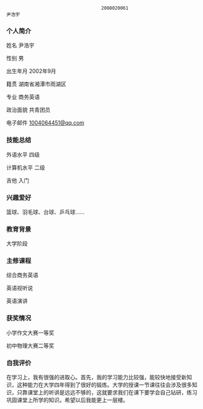                                        2008020061                                  尹浩宇


### 个人简介

姓名 尹浩宇

性别 男

出生年月 2002年9月

籍贯 湖南省湘潭市雨湖区

专业 商务英语

政治面貌 共青团员

电子邮件 1004064451@qq.com

### 技能总结

外语水平 四级

计算机水平 二级

吉他 入门

### 兴趣爱好

篮球、羽毛球、台球、乒乓球......

### 教育背景

大学阶段

### 主修课程

综合商务英语 

英语视听说

英语演讲

### 获奖情况

小学作文大赛一等奖

初中物理大赛二等奖

### 自我评价

在学习上，我有很强的进取心。首先，我的学习能力比较强，能较快地接受新知识，这种能力在大学四年得到了很好的锻炼。大学的授课一节课往往会涉及很多知识，只靠课堂上的听讲是远远不够的，这就要求我们在课下要学会自己钻研，练习巩固课堂上所学的知识。希望以后我能更上一层楼。
